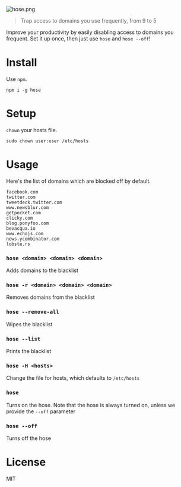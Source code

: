 ![hose.png][1]

> Trap access to domains you use frequently, from 9 to 5

Improve your productivity by easily disabling access to domains you frequent. Set it up once, then just use `hose` and `hose --off`!

# Install

Use `npm`.

```shell
npm i -g hose
```

# Setup

`chown` your hosts file.

```shell
sudo chown user:user /etc/hosts
```

# Usage

Here's the list of domains which are blocked off by default.

```
facebook.com
twitter.com
tweetdeck.twitter.com
www.newsblur.com
getpocket.com
clicky.com
blog.ponyfoo.com
bevacqua.io
www.echojs.com
news.ycombinator.com
lobste.rs
```

### `hose <domain> <domain> <domain>`

Adds domains to the blacklist

### `hose -r <domain> <domain> <domain>`

Removes domains from the blacklist

### `hose --remove-all`

Wipes the blacklist

### `hose --list`

Prints the blacklist

### `hose -H <hosts>`

Change the file for hosts, which defaults to `/etc/hosts`

### `hose`

Turns on the hose. Note that the hose is always turned on, unless we provide the `--off` parameter

### `hose --off`

Turns off the hose

# License

MIT

  [1]: http://i.imgur.com/dMPODoQ.png
